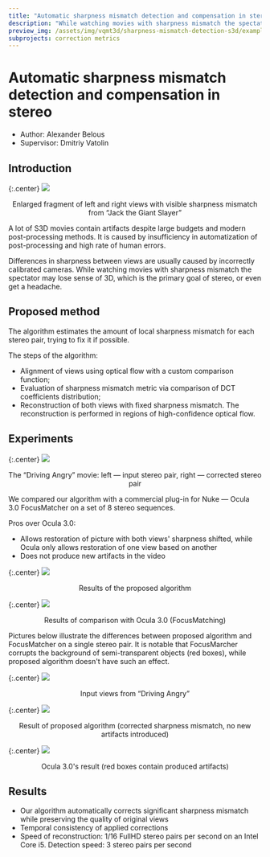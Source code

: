 ```yaml
---
title: "Automatic sharpness mismatch detection and compensation in stereo"
description: "While watching movies with sharpness mismatch the spectator may lose sense of 3D or even get a headache."
preview_img: /assets/img/vqmt3d/sharpness-mismatch-detection-s3d/example_02.gif
subprojects: correction metrics
---
```


# Automatic sharpness mismatch detection and compensation in stereo

- Author: Alexander Belous
- Supervisor: Dmitriy Vatolin

## Introduction

{:.center}
![](/assets/img/vqmt3d/sharpness-mismatch-detection-s3d/example04_jack.png)
<div style="text-align: center;">Enlarged fragment of left and right views with visible sharpness mismatch from “Jack the Giant Slayer”</div>

A lot of S3D movies contain artifacts despite large budgets and modern post-processing methods. It is caused by insufficiency in automatization of post-processing and high rate of human errors.

Differences in sharpness between views are usually caused by incorrectly calibrated cameras. While watching movies with sharpness mismatch the spectator may lose sense of 3D, which is the primary goal of stereo, or even get a headache.

## Proposed method
The algorithm estimates the amount of local sharpness mismatch for each stereo pair, trying to fix it if possible.

The steps of the algorithm:
* Alignment of views using optical flow with a custom comparison function;
* Evaluation of sharpness mismatch metric via comparison of DCT coefficients distribution;
* Reconstruction of both views with fixed sharpness mismatch. The reconstruction is performed in regions of high-confidence optical flow.

## Experiments

{:.center}
![](/assets/img/vqmt3d/sharpness-mismatch-detection-s3d/example05_driving.gif)
<div style="text-align: center;">The “Driving Angry” movie: left — input stereo pair, right — corrected stereo pair</div>

We compared our algorithm with a commercial plug-in for Nuke — Ocula 3.0 FocusMatcher on a set of 8 stereo sequences.

Pros over Ocula 3.0:
* Allows restoration of picture with both views' sharpness shifted, while Ocula only allows restoration of one view based on another
* Does not produce new artifacts in the video

{:.center}
![](/assets/img/vqmt3d/sharpness-mismatch-detection-s3d/sharpness_mismatch.png)
<div style="text-align: center;">Results of the proposed algorithm</div>

{:.center}
![](/assets/img/vqmt3d/sharpness-mismatch-detection-s3d/sharpness_mismatch_ocula.png)
<div style="text-align: center;">Results of comparison with Ocula 3.0 (FocusMatching)</div>

Pictures below illustrate the differences between proposed algorithm and FocusMatcher on a single stereo pair. It is notable that FocusMarcher corrupts the background of semi-transparent objects (red boxes), while proposed algorithm doesn't have such an effect.

{:.center}
![](/assets/img/vqmt3d/sharpness-mismatch-detection-s3d/example_01.png)
<div style="text-align: center;">Input views from “Driving Angry”</div>

{:.center}
![](/assets/img/vqmt3d/sharpness-mismatch-detection-s3d/example_02.gif)
<div style="text-align: center;">Result of proposed algorithm (corrected sharpness mismatch, no new artifacts introduced)</div>

{:.center}
![](/assets/img/vqmt3d/sharpness-mismatch-detection-s3d/example_03.gif)
<div style="text-align: center;">Ocula 3.0's result (red boxes contain produced artifacts)</div>

## Results

* Our algorithm automatically corrects significant sharpness mismatch while preserving the quality of original views
* Temporal consistency of applied corrections
* Speed of reconstruction: 1/16 FullHD stereo pairs per second on an Intel Core i5. Detection speed: 3 stereo pairs per second

